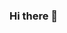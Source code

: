 ### Hi there 👋

<!--
**henrykorir/henrykorir** is a ✨ _special_ ✨ repository because its `README.md` (this file) appears on your GitHub profile.

Here are some ideas to get you started:

- 🔭 I’m currently working on #Turn Based Board Game
- 🌱 I’m currently learning Front End Developer at openclassrooms.com
- 👯 I’m looking to collaborate on any project that has stipends or per diem
- 🤔 I’m looking for help with getting gigs
- 💬 Ask me about Software Engineering
- 📫 How to reach me: longkhery@gmail.com
- 😄 Pronouns: Mr
- ⚡ Fun fact: Electronics is the an exploited god
-->
